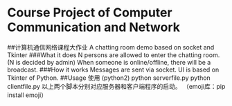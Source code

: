 # Course Project of Computer Communication and Network
##计算机通信网络课程大作业
A chatting room demo based on socket and Tkinter
###What it does
N persons are allowed to enter the chatting room.(N is decided by admin)
When someone is online/offline, there will be a broadcast.
###How it works
Messages are sent via socket.
UI is based on Tkinter of Python.
##Usage 使用
(python2)
python serverfile.py
python clientfile.py
以上两个脚本分别对应服务器和客户端程序的启动。
（emoji库：pip install emoji）
